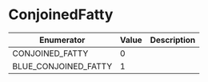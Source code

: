 # ConjoinedFatty

| Enumerator             | Value | Description |
| ---------------------- | ----- | ----------- |
| CONJOINED\_FATTY       | 0     |             |
| BLUE\_CONJOINED\_FATTY | 1     |             |
